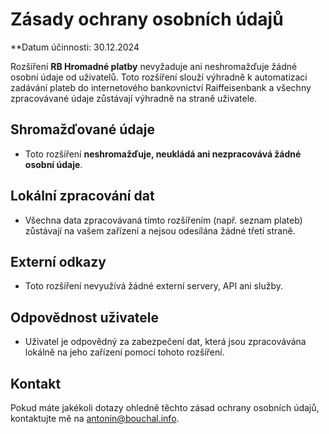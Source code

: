 # Zásady ochrany osobních údajů

**Datum účinnosti: 30.12.2024

Rozšíření **RB Hromadné platby** nevyžaduje ani neshromažďuje žádné osobní údaje od uživatelů. Toto rozšíření slouží výhradně k automatizaci zadávání plateb do internetového bankovnictví Raiffeisenbank a všechny zpracovávané údaje zůstávají výhradně na straně uživatele.

## Shromažďované údaje
- Toto rozšíření **neshromažďuje, neukládá ani nezpracovává žádné osobní údaje**.

## Lokální zpracování dat
- Všechna data zpracovávaná tímto rozšířením (např. seznam plateb) zůstávají na vašem zařízení a nejsou odesílána žádné třetí straně.

## Externí odkazy
- Toto rozšíření nevyužívá žádné externí servery, API ani služby.

## Odpovědnost uživatele
- Uživatel je odpovědný za zabezpečení dat, která jsou zpracovávána lokálně na jeho zařízení pomocí tohoto rozšíření.

## Kontakt
Pokud máte jakékoli dotazy ohledně těchto zásad ochrany osobních údajů, kontaktujte mě na [antonin@bouchal.info](mailto:antonin@bouchal.info).
